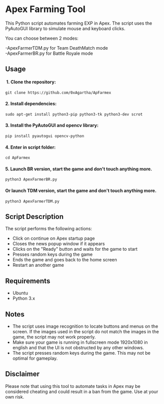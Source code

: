 # Apex Farming Tool

This Python script automates farming EXP in Apex. The script uses the PyAutoGUI library to simulate mouse and keyboard clicks.

You can choose between 2 modes:

-ApexFarmerTDM.py for Team DeathMatch mode  
-ApexFarmerBR.py for Battle Royale mode

## Usage

####  1. Clone the repository:
    git clone https://github.com/0xAgartha/ApFarmex

#### 2. Install dependencies:
    sudo apt-get install python3-pip python3-tk python3-dev scrot

#### 3. Install the PyAutoGUI and opencv library: 
    pip install pyautogui opencv-python
    
#### 4. Enter in script folder:
    cd ApFarmex
    
#### 5. Launch BR version, start the game and don't touch anything more.  
    python3 ApexFarmerBR.py

#### Or launch TDM version, start the game and don't touch anything more.  
    python3 ApexFarmerTDM.py


## Script Description

The script performs the following actions:
- Click on continue on Apex startup page
- Closes the news popup window if it appears
- Clicks on the "Ready" button and waits for the game to start
- Presses random keys during the game
- Ends the game and goes back to the home screen
- Restart an another game

## Requirements

- Ubuntu
- Python 3.x

## Notes

- The script uses image recognition to locate buttons and menus on the screen. If the images used in the script do not match the images in the game, the script may not work properly.
- Make sure your game is running in fullscreen mode 1920x1080 in english and that the UI is not obstructed by any other windows.
- The script presses random keys during the game. This may not be optimal for gameplay.

## Disclaimer

Please note that using this tool to automate tasks in Apex may be considered cheating and could result in a ban from the game. 
Use at your own risk.

